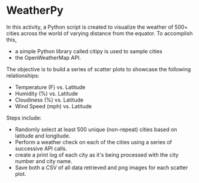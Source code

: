 # WeatherPy
In this activity, a Python script is created to visualize the weather of 500+ cities across the world of varying distance from the equator. To accomplish this, 
- a simple Python library called citipy is used to sample cities
- the OpenWeatherMap API.

The objective is to build a series of scatter plots to showcase the following relationships:
- Temperature (F) vs. Latitude
- Humidity (%) vs. Latitude
- Cloudiness (%) vs. Latitude
- Wind Speed (mph) vs. Latitude

Steps include:
- Randomly select at least 500 unique (non-repeat) cities based on latitude and longitude.
- Perform a weather check on each of the cities using a series of successive API calls.
- create a print log of each city as it's being processed with the city number and city name.
- Save both a CSV of all data retrieved and png images for each scatter plot.
